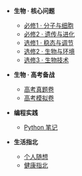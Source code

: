<!-- /_sidebar.md -->


- **生物 · 核心问题**
  - [必修1 · 分子与细胞](/bio-qbank-required-1/)
  - [必修2 · 遗传与进化](/bio-qbank-required-2/)
  - [选修1 · 稳态与调节](/bio-qbank-elective-1/)
  - [选修2 · 生物与环境](/bio-qbank-elective-2/)
  - [选修3 · 生物技术](/bio-qbank-elective-3/)

- **生物 · 高考备战**
  - [高考真题卷](/bio-gaokao-past-papers/)
  - [高考模拟卷](/bio-gaokao-mock-papers/)

- **编程实践**
  - [Python 笔记](/python-notes/)

- **生活指北**
  - [个人随想](/life-thoughts/)
  - [健康指北](/life-health/)